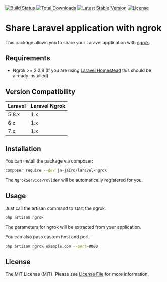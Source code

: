 [![Build Status](https://travis-ci.com/jn-jairo/laravel-ngrok.svg?branch=master)](https://travis-ci.com/jn-jairo/laravel-ngrok)
[![Total Downloads](https://poser.pugx.org/jn-jairo/laravel-ngrok/downloads)](https://packagist.org/packages/jn-jairo/laravel-ngrok)
[![Latest Stable Version](https://poser.pugx.org/jn-jairo/laravel-ngrok/v/stable)](https://packagist.org/packages/jn-jairo/laravel-ngrok)
[![License](https://poser.pugx.org/jn-jairo/laravel-ngrok/license)](https://packagist.org/packages/jn-jairo/laravel-ngrok)

# Share Laravel application with ngrok

This package allows you to share your Laravel application with [ngrok](https://ngrok.com).

## Requirements

- Ngrok >= 2.2.8 (If you are using [Laravel Homestead](https://laravel.com/docs/homestead) this should be already installed)

## Version Compatibility

 Laravel  | Laravel Ngrok
:---------|:----------
 5.8.x    | 1.x
 6.x      | 1.x
 7.x      | 1.x

## Installation

You can install the package via composer:

```bash
composer require --dev jn-jairo/laravel-ngrok
```

The `NgrokServiceProvider` will be automatically registered for you.

## Usage

Just call the artisan command to start the ngrok.

```bash
php artisan ngrok
```

The parameters for ngrok will be extracted from your application.

You can also pass custom host and port.

```bash
php artisan ngrok example.com --port=8000
```

## License

The MIT License (MIT). Please see [License File](LICENSE.md) for more information.
